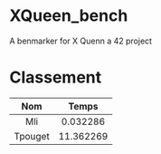 # XQueen_bench
A benmarker for X Quenn a 42 project

# Classement
|   Nom   |   Temps   |
|:-------:|:---------:|
|   Mli   | 0.032286  |
| Tpouget | 11.362269 |
